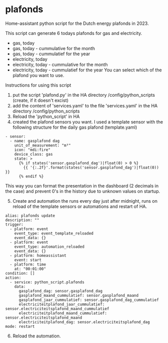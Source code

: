 # plafonds
Home-assistant python script for the Dutch energy plafonds in 2023.

This script can generate 6 todays plafonds for gas and electricity. 
- gas, today
- gas, today - cummulative for the month
- gas, today - cummulatief for the year
- electricity, today
- electricity, today - cummulative for the month
- electricity, today - cummulatief for the year
You can select which of the plafond you want to use.

Instructions for using this script
1. put the script 'plafond.py' in the HA directory /config/python_scripts (create, if it doesn't excist)
2. add the content of 'services.yaml' to the file 'services.yaml' in the HA directory /config/python_scripts
3. Reload the 'python_script' in HA
4. created the plafond sensors you want. I used a template sensor with the following structure for the daily gas plafond (template.yaml)
```
- sensor:
  - name: gasplafond dag
    unit_of_measurement: "m³"
    icon: "mdi:fire"
    device_class: gas
    state: >
      {% if states('sensor.gasplafond_dag')|float(0) > 0 %}
        {{ '{:.2f}'.format(states('sensor.gasplafond_dag')|float(0)) }}
      {% endif %}
```
This way you can format the presentation in the dashboard (2 decimals in the case) and prevent 0's in the history due to unknown values on startup.

5. Create and automation the runs every day just after midnight, runs on reload of the template sensors or automations and restart of HA.
```
alias: plafonds update
description: ""
trigger:
  - platform: event
    event_type: event_template_reloaded
    event_data: {}
  - platform: event
    event_type: automation_reloaded
    event_data: {}
  - platform: homeassistant
    event: start
  - platform: time
    at: "00:01:00"
condition: []
action:
  - service: python_script.plafonds
    data:
      gasplafond_dag: sensor.gasplafond_dag
      gasplafond_maand_cummulatief: sensor.gasplafond_maand
      gasplafond_jaar_cummulatief: sensor.gasplafond_dag_cummulatief
      electriciteitplafond_jaar_cummulatief: sensor.electriciteitsplafond_maand_cummulatief
      electriciteitplafond_maand_cummulatief: sensor.electriciteitsplafond_maand
      electriciteitplafond_dag: sensor.electriciteitsplafond_dag
mode: restart
```

6. Reload the automation.
